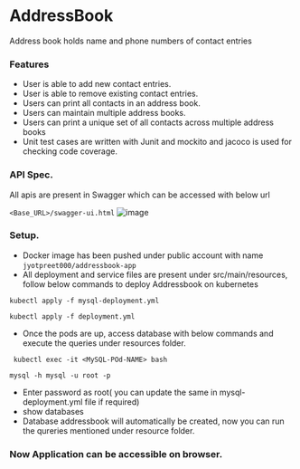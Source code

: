 # AddressBook
Address book  holds name and phone numbers of
contact entries

### Features

* User is able to add new contact entries.
* User is  able to remove existing contact
  entries.
* Users can print all contacts in an
  address book.
* Users can maintain multiple address
  books.
* Users can print a unique set of all
  contacts across multiple address books
* Unit test cases are written with Junit and mockito and jacoco is used for checking code coverage. 


### API Spec.

All apis are present in Swagger which can be accessed with below url 

``
<Base_URL>/swagger-ui.html
``
![image](https://github.com/preetjyot04/AddressBook/assets/161794560/ef429116-c3fa-4af6-8f5f-b685148c3f53)


### Setup.
* Docker image has been pushed under public account with name 
``
jyotpreet000/addressbook-app
``
* All deployment and service files are present under src/main/resources, follow below commands to deploy Addressbook on kubernetes


``
kubectl apply -f mysql-deployment.yml
``

``
kubectl apply -f deployment.yml
``

* Once the pods are up, access database with below commands and execute the queries under resources folder. 

`` 
kubectl exec -it <MySQL-POd-NAME> bash
``

``
  mysql -h mysql -u root -p 
``
* Enter password as root( you can update the same in mysql-deployment.yml file if required)
* show databases
* Database addressbook will automatically be created, now you can run the qureries mentioned under resource folder. 

### Now Application can be accessible on browser.






